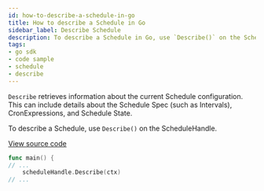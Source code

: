 ```yaml
---
id: how-to-describe-a-schedule-in-go
title: How to describe a Schedule in Go
sidebar_label: Describe Schedule
description: To describe a Schedule in Go, use `Describe()` on the ScheduleHandle.
tags:
- go sdk
- code sample
- schedule
- describe
---
```


<!-- DO NOT EDIT THIS FILE DIRECTLY.
THIS FILE IS GENERATED from https://github.com/temporalio/documentation-samples-go/blob/main/schedule/describe/main_dacx.go. -->

`Describe` retrieves information about the current Schedule configuration.
This can include details about the Schedule Spec (such as Intervals), CronExpressions, and Schedule State.

To describe a Schedule, use `Describe()` on the ScheduleHandle.

<a class="dacx-source-link" href="https://github.com/temporalio/documentation-samples-go/blob/main/schedule/describe/main_dacx.go">View source code</a>

```go
func main() {
// ...
	scheduleHandle.Describe(ctx)
// ...
```
